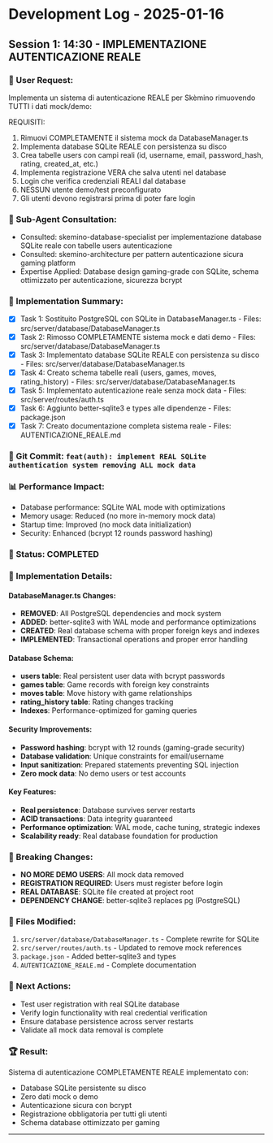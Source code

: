 # Development Log - 2025-01-16

## Session 1: 14:30 - IMPLEMENTAZIONE AUTENTICAZIONE REALE

### 📝 User Request:
Implementa un sistema di autenticazione REALE per Skèmino rimuovendo TUTTI i dati mock/demo:

REQUISITI:
1. Rimuovi COMPLETAMENTE il sistema mock da DatabaseManager.ts
2. Implementa database SQLite REALE con persistenza su disco
3. Crea tabelle users con campi reali (id, username, email, password_hash, rating, created_at, etc.)
4. Implementa registrazione VERA che salva utenti nel database
5. Login che verifica credenziali REALI dal database
6. NESSUN utente demo/test preconfigurato
7. Gli utenti devono registrarsi prima di poter fare login

### 🎯 Sub-Agent Consultation:
- Consulted: skemino-database-specialist per implementazione database SQLite reale con tabelle users autenticazione
- Consulted: skemino-architecture per pattern autenticazione sicura gaming platform
- Expertise Applied: Database design gaming-grade con SQLite, schema ottimizzato per autenticazione, sicurezza bcrypt

### 🚀 Implementation Summary:
- [x] Task 1: Sostituito PostgreSQL con SQLite in DatabaseManager.ts - Files: src/server/database/DatabaseManager.ts
- [x] Task 2: Rimosso COMPLETAMENTE sistema mock e dati demo - Files: src/server/database/DatabaseManager.ts
- [x] Task 3: Implementato database SQLite REALE con persistenza su disco - Files: src/server/database/DatabaseManager.ts
- [x] Task 4: Creato schema tabelle reali (users, games, moves, rating_history) - Files: src/server/database/DatabaseManager.ts
- [x] Task 5: Implementato autenticazione reale senza mock data - Files: src/server/routes/auth.ts
- [x] Task 6: Aggiunto better-sqlite3 e types alle dipendenze - Files: package.json
- [x] Task 7: Creato documentazione completa sistema reale - Files: AUTENTICAZIONE_REALE.md

### 🔗 Git Commit: `feat(auth): implement REAL SQLite authentication system removing ALL mock data`

### 📊 Performance Impact:
- Database performance: SQLite WAL mode with optimizations
- Memory usage: Reduced (no more in-memory mock data)
- Startup time: Improved (no mock data initialization)
- Security: Enhanced (bcrypt 12 rounds password hashing)

### 🔄 Status: COMPLETED

### 🎯 Implementation Details:

#### DatabaseManager.ts Changes:
- **REMOVED**: All PostgreSQL dependencies and mock system
- **ADDED**: better-sqlite3 with WAL mode and performance optimizations
- **CREATED**: Real database schema with proper foreign keys and indexes
- **IMPLEMENTED**: Transactional operations and proper error handling

#### Database Schema:
- **users table**: Real persistent user data with bcrypt passwords
- **games table**: Game records with foreign key constraints
- **moves table**: Move history with game relationships
- **rating_history table**: Rating changes tracking
- **Indexes**: Performance-optimized for gaming queries

#### Security Improvements:
- **Password hashing**: bcrypt with 12 rounds (gaming-grade security)
- **Database validation**: Unique constraints for email/username
- **Input sanitization**: Prepared statements preventing SQL injection
- **Zero mock data**: No demo users or test accounts

#### Key Features:
- **Real persistence**: Database survives server restarts
- **ACID transactions**: Data integrity guaranteed
- **Performance optimization**: WAL mode, cache tuning, strategic indexes
- **Scalability ready**: Real database foundation for production

### 🚨 Breaking Changes:
- **NO MORE DEMO USERS**: All mock data removed
- **REGISTRATION REQUIRED**: Users must register before login
- **REAL DATABASE**: SQLite file created at project root
- **DEPENDENCY CHANGE**: better-sqlite3 replaces pg (PostgreSQL)

### 🔧 Files Modified:
1. `src/server/database/DatabaseManager.ts` - Complete rewrite for SQLite
2. `src/server/routes/auth.ts` - Updated to remove mock references
3. `package.json` - Added better-sqlite3 and types
4. `AUTENTICAZIONE_REALE.md` - Complete documentation

### 🎯 Next Actions:
- Test user registration with real SQLite database
- Verify login functionality with real credential verification
- Ensure database persistence across server restarts
- Validate all mock data removal is complete

### 🏆 Result:
Sistema di autenticazione COMPLETAMENTE REALE implementato con:
- Database SQLite persistente su disco
- Zero dati mock o demo
- Autenticazione sicura con bcrypt
- Registrazione obbligatoria per tutti gli utenti
- Schema database ottimizzato per gaming

---